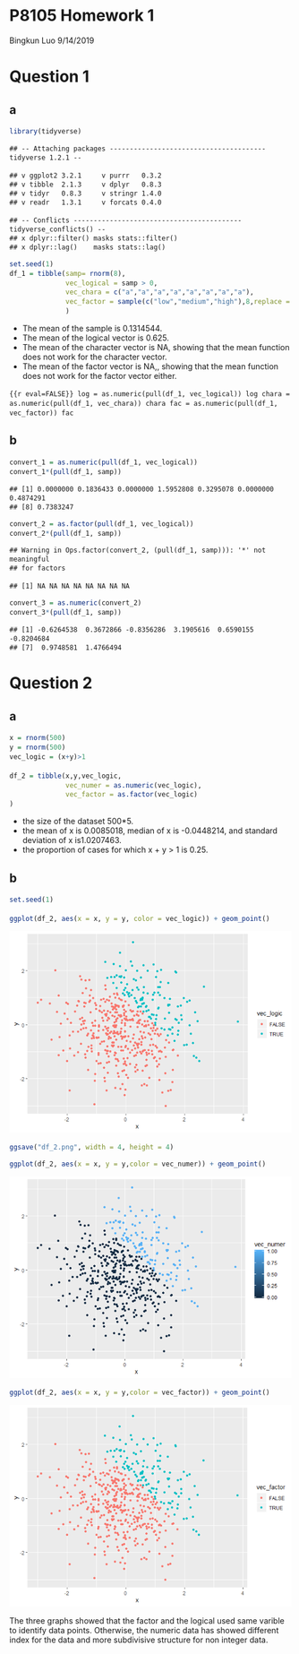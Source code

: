 P8105 Homework 1
================
Bingkun Luo
9/14/2019

# Question 1

## a

``` r
library(tidyverse)
```

    ## -- Attaching packages --------------------------------------- tidyverse 1.2.1 --

    ## v ggplot2 3.2.1     v purrr   0.3.2
    ## v tibble  2.1.3     v dplyr   0.8.3
    ## v tidyr   0.8.3     v stringr 1.4.0
    ## v readr   1.3.1     v forcats 0.4.0

    ## -- Conflicts ------------------------------------------ tidyverse_conflicts() --
    ## x dplyr::filter() masks stats::filter()
    ## x dplyr::lag()    masks stats::lag()

``` r
set.seed(1)
df_1 = tibble(samp= rnorm(8),
              vec_logical = samp > 0,
              vec_chara = c("a","a","a","a","a","a","a","a"),
              vec_factor = sample(c("low","medium","high"),8,replace = TRUE)
              )
```

  - The mean of the sample is 0.1314544.
  - The mean of the logical vector is 0.625.
  - The mean of the character vector is NA, showing that the mean
    function does not work for the character vector.
  - The mean of the factor vector is NA,, showing that the mean function
    does not work for the factor vector either.

`{{r eval=FALSE}} log = as.numeric(pull(df_1, vec_logical)) log chara =
as.numeric(pull(df_1, vec_chara)) chara fac = as.numeric(pull(df_1,
vec_factor)) fac`

## b

``` r
convert_1 = as.numeric(pull(df_1, vec_logical))
convert_1*(pull(df_1, samp))
```

    ## [1] 0.0000000 0.1836433 0.0000000 1.5952808 0.3295078 0.0000000 0.4874291
    ## [8] 0.7383247

``` r
convert_2 = as.factor(pull(df_1, vec_logical))
convert_2*(pull(df_1, samp))
```

    ## Warning in Ops.factor(convert_2, (pull(df_1, samp))): '*' not meaningful
    ## for factors

    ## [1] NA NA NA NA NA NA NA NA

``` r
convert_3 = as.numeric(convert_2)
convert_3*(pull(df_1, samp))
```

    ## [1] -0.6264538  0.3672866 -0.8356286  3.1905616  0.6590155 -0.8204684
    ## [7]  0.9748581  1.4766494

# Question 2

## a

``` r
x = rnorm(500)
y = rnorm(500)
vec_logic = (x+y)>1

df_2 = tibble(x,y,vec_logic,
              vec_numer = as.numeric(vec_logic),
              vec_factor = as.factor(vec_logic)
)
```

  - the size of the dataset 500\*5.
  - the mean of x is 0.0085018, median of x is -0.0448214, and standard
    deviation of x is1.0207463.
  - the proportion of cases for which x + y \> 1 is 0.25.

## b

``` r
set.seed(1)

ggplot(df_2, aes(x = x, y = y, color = vec_logic)) + geom_point()
```

![](p8105_hw1_bl2789_files/figure-gfm/unnamed-chunk-4-1.png)<!-- -->

``` r
ggsave("df_2.png", width = 4, height = 4)
```

``` r
ggplot(df_2, aes(x = x, y = y,color = vec_numer)) + geom_point()
```

![](p8105_hw1_bl2789_files/figure-gfm/unnamed-chunk-5-1.png)<!-- -->

``` r
ggplot(df_2, aes(x = x, y = y,color = vec_factor)) + geom_point()
```

![](p8105_hw1_bl2789_files/figure-gfm/unnamed-chunk-5-2.png)<!-- -->

The three graphs showed that the factor and the logical used same
varible to identify data points. Otherwise, the numeric data has showed
different index for the data and more subdivisive structure for non
integer data.
